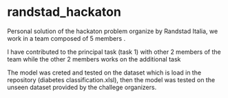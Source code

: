 # randstad_hackaton



Personal solution of the hackaton problem organize by Randstad Italia, we work in a team composed of 5 members .


I have contributed to the principal task (task 1) with other 2 members of the team while the other 2 members works on the additional task

The model was creted and tested on the dataset which is load in the repository (diabetes classification.xlsl), then the model was tested on the unseen dataset provided by the challege organizers.


